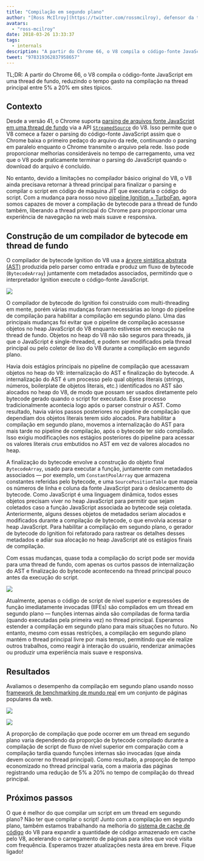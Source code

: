 ```yaml
---
title: "Compilação em segundo plano"
author: "[Ross McIlroy](https://twitter.com/rossmcilroy), defensor da thread principal"
avatars:
  - "ross-mcilroy"
date: 2018-03-26 13:33:37
tags:
  - internals
description: "A partir do Chrome 66, o V8 compila o código-fonte JavaScript em uma thread de fundo, reduzindo o tempo gasto na compilação na thread principal entre 5% a 20% em sites típicos."
tweet: "978319362837958657"
---
```

TL;DR: A partir do Chrome 66, o V8 compila o código-fonte JavaScript em uma thread de fundo, reduzindo o tempo gasto na compilação na thread principal entre 5% a 20% em sites típicos.

## Contexto

Desde a versão 41, o Chrome suporta [parsing de arquivos fonte JavaScript em uma thread de fundo](https://blog.chromium.org/2015/03/new-javascript-techniques-for-rapid.html) via a API [`StreamedSource`](https://cs.chromium.org/chromium/src/v8/include/v8.h?q=StreamedSource&sq=package:chromium&l=1389) do V8. Isso permite que o V8 comece a fazer o parsing do código-fonte JavaScript assim que o Chrome baixa o primeiro pedaço do arquivo da rede, continuando o parsing em paralelo enquanto o Chrome transmite o arquivo pela rede. Isso pode proporcionar melhorias consideráveis no tempo de carregamento, uma vez que o V8 pode praticamente terminar o parsing do JavaScript quando o download do arquivo é concluído.

<!--truncate-->
No entanto, devido a limitações no compilador básico original do V8, o V8 ainda precisava retornar à thread principal para finalizar o parsing e compilar o script em código de máquina JIT que executaria o código do script. Com a mudança para nosso novo [pipeline Ignition + TurboFan](/blog/launching-ignition-and-turbofan), agora somos capazes de mover a compilação de bytecode para a thread de fundo também, liberando a thread principal do Chrome para proporcionar uma experiência de navegação na web mais suave e responsiva.

## Construção de um compilador de bytecode em thread de fundo

O compilador de bytecode Ignition do V8 usa a [árvore sintática abstrata (AST)](https://en.wikipedia.org/wiki/Abstract_syntax_tree) produzida pelo parser como entrada e produz um fluxo de bytecode (`BytecodeArray`) juntamente com metadados associados, permitindo que o interpretador Ignition execute o código-fonte JavaScript.

![](/_img/background-compilation/bytecode.svg)

O compilador de bytecode do Ignition foi construído com multi-threading em mente, porém várias mudanças foram necessárias ao longo do pipeline de compilação para habilitar a compilação em segundo plano. Uma das principais mudanças foi evitar que o pipeline de compilação acessasse objetos no heap JavaScript do V8 enquanto estivesse em execução na thread de fundo. Objetos no heap do V8 não são seguros para threads, já que o JavaScript é single-threaded, e podem ser modificados pela thread principal ou pelo coletor de lixo do V8 durante a compilação em segundo plano.

Havia dois estágios principais no pipeline de compilação que acessavam objetos no heap do V8: internalização do AST e finalização do bytecode. A internalização do AST é um processo pelo qual objetos literais (strings, números, boilerplate de objetos literais, etc.) identificados no AST são alocados no heap do V8, de modo que possam ser usados diretamente pelo bytecode gerado quando o script for executado. Esse processo tradicionalmente acontecia logo após o parser construir o AST. Como resultado, havia vários passos posteriores no pipeline de compilação que dependiam dos objetos literais terem sido alocados. Para habilitar a compilação em segundo plano, movemos a internalização do AST para mais tarde no pipeline de compilação, após o bytecode ter sido compilado. Isso exigiu modificações nos estágios posteriores do pipeline para acessar os valores literais _crus_ embutidos no AST em vez de valores alocados no heap.

A finalização do bytecode envolve a construção do objeto final `BytecodeArray`, usado para executar a função, juntamente com metadados associados — por exemplo, um `ConstantPoolArray` que armazena constantes referidas pelo bytecode, e uma `SourcePositionTable` que mapeia os números de linha e coluna da fonte JavaScript para o deslocamento do bytecode. Como JavaScript é uma linguagem dinâmica, todos esses objetos precisam viver no heap JavaScript para permitir que sejam coletados caso a função JavaScript associada ao bytecode seja coletada. Anteriormente, alguns desses objetos de metadados seriam alocados e modificados durante a compilação de bytecode, o que envolvia acessar o heap JavaScript. Para habilitar a compilação em segundo plano, o gerador de bytecode do Ignition foi refatorado para rastrear os detalhes desses metadados e adiar sua alocação no heap JavaScript até os estágios finais de compilação.

Com essas mudanças, quase toda a compilação do script pode ser movida para uma thread de fundo, com apenas os curtos passos de internalização do AST e finalização do bytecode acontecendo na thread principal pouco antes da execução do script.

![](/_img/background-compilation/threads.svg)

Atualmente, apenas o código de script de nível superior e expressões de função imediatamente invocadas (IIFEs) são compilados em um thread em segundo plano — funções internas ainda são compiladas de forma tardia (quando executadas pela primeira vez) no thread principal. Esperamos estender a compilação em segundo plano para mais situações no futuro. No entanto, mesmo com essas restrições, a compilação em segundo plano mantém o thread principal livre por mais tempo, permitindo que ele realize outros trabalhos, como reagir à interação do usuário, renderizar animações ou produzir uma experiência mais suave e responsiva.

## Resultados

Avaliamos o desempenho da compilação em segundo plano usando nosso [framework de benchmarking de mundo real](/blog/real-world-performance) em um conjunto de páginas populares da web.

![](/_img/background-compilation/desktop.svg)

![](/_img/background-compilation/mobile.svg)

A proporção de compilação que pode ocorrer em um thread em segundo plano varia dependendo da proporção de bytecode compilado durante a compilação de script de fluxo de nível superior em comparação com a compilação tardia quando funções internas são invocadas (que ainda devem ocorrer no thread principal). Como resultado, a proporção de tempo economizado no thread principal varia, com a maioria das páginas registrando uma redução de 5% a 20% no tempo de compilação do thread principal.

## Próximos passos

O que é melhor do que compilar um script em um thread em segundo plano? Não ter que compilar o script! Junto com a compilação em segundo plano, também estamos trabalhando na melhoria do [sistema de cache de código](/blog/code-caching) do V8 para expandir a quantidade de código armazenado em cache pelo V8, acelerando o carregamento de páginas para sites que você visita com frequência. Esperamos trazer atualizações nesta área em breve. Fique ligado!

